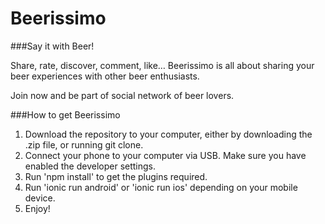 # Beerissimo

###Say it with Beer!

Share, rate, discover, comment, like… Beerissimo is all about sharing 
your beer experiences with other beer enthusiasts.

Join now and be part of social network of beer lovers.

###How to get Beerissimo
1. Download the repository to your computer, either by downloading the .zip file, or running git clone.
2. Connect your phone to your computer via USB. Make sure you have enabled the developer settings.
3. Run 'npm install' to get the plugins required.
4. Run 'ionic run android' or 'ionic run ios' depending on your mobile device.
5. Enjoy!
